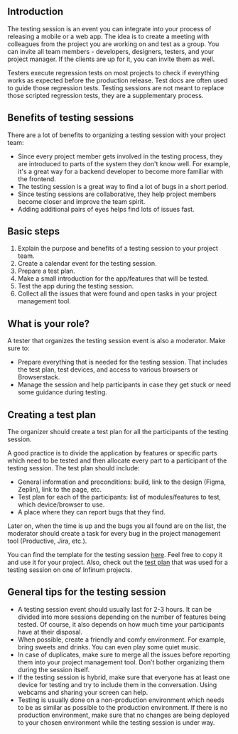 
## Introduction

The testing session is an event you can integrate into your process of releasing a mobile or a web app. The idea is to create a meeting with colleagues from the project you are working on and test as a group. You can invite all team members - developers, designers, testers, and your project manager. If the clients are up for it, you can invite them as well.

Testers execute regression tests on most projects to check if everything works as expected before the production release. Test docs are often used to guide those regression tests. Testing sessions are not meant to replace those scripted regression tests, they are a supplementary process.


## Benefits of testing sessions

There are a lot of benefits to organizing a testing session with your project team:

- Since every project member gets involved in the testing process, they are introduced to parts of the system they don't know well. For example, it's a great way for a backend developer to become more familiar with the frontend.
- The testing session is a great way to find a lot of bugs in a short period.
- Since testing sessions are collaborative, they help project members become closer and improve the team spirit.
- Adding additional pairs of eyes helps find lots of issues fast.
    

## Basic steps

1.  Explain the purpose and benefits of a testing session to your project team.
2.  Create a calendar event for the testing session.
3.  Prepare a test plan.
4.  Make a small introduction for the app/features that will be tested.
5.  Test the app during the testing session.
6.  Collect all the issues that were found and open tasks in your project management tool.
    

## What is your role?

A tester that organizes the testing session event is also a moderator. Make sure to:

- Prepare everything that is needed for the testing session. That includes the test plan, test devices, and access to various browsers or Browserstack.
- Manage the session and help participants in case they get stuck or need some guidance during testing.
    

## Creating a test plan

The organizer should create a test plan for all the participants of the testing session.

A good practice is to divide the application by features or specific parts which need to be tested and then allocate every part to a participant of the testing session. The test plan should include:

- General information and preconditions: build, link to the design (Figma, Zeplin), link to the page, etc.
- Test plan for each of the participants: list of modules/features to test, which device/browser to use.
- A place where they can report bugs that they find.
    

Later on, when the time is up and the bugs you all found are on the list, the moderator should create a task for every bug in the project management tool (Productive, Jira, etc.).

You can find the template for the testing session [here](https://docs.google.com/spreadsheets/u/0/d/1-K0ruKggRnxOOEhLa_vrt8yjDWaxHQZO9QvCtuIlpPo/edit). Feel free to copy it and use it for your project. Also, check out the [test plan](https://docs.google.com/spreadsheets/d/1Z0IfHgVQ0js9DHLPDAzQZR4oHydfqQhPza5Hz-NQju4/edit?usp=sharing) that was used for a testing session on one of Infinum projects.

## General tips for the testing session

- A testing session event should usually last for 2-3 hours. It can be divided into more sessions depending on the number of features being tested. Of course, it also depends on how much time your participants have at their disposal.
- When possible, create a friendly and comfy environment. For example, bring sweets and drinks. You can even play some quiet music.
- In case of duplicates, make sure to merge all the issues before reporting them into your project management tool. Don’t bother organizing them during the session itself.    
- If the testing session is hybrid, make sure that everyone has at least one device for testing and try to include them in the conversation. Using webcams and sharing your screen can help.   
- Testing is usually done on a non-production environment which needs to be as similar as possible to the production environment. If there is no production environment, make sure that no changes are being deployed to your chosen environment while the testing session is under way.

